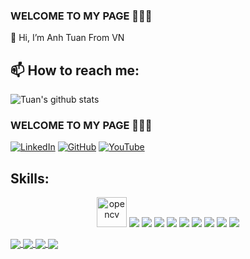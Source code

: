 
### WELCOME TO MY PAGE 👋👋👋
👋 Hi, I’m Anh Tuan From VN<br>
## 📫 How to reach me: 


![Tuan's github stats](https://github-readme-stats-git-masterrstaa-rickstaa.vercel.app/api?username=AnhTuan0810&show_icons=true&theme=tokyonight&hide=contribs,prs,issues)
### WELCOME TO MY PAGE 👋👋👋

[![LinkedIn](https://img.icons8.com/material-outlined/100/000000/linkedin.png)](https://www.linkedin.com/in/AnhTuan0810)
[![GitHub](https://img.icons8.com/material-outlined/100/000000/github.png)](https://github.com/AnhTuan0810)
[![YouTube](https://img.icons8.com/material-outlined/100/000000/youtube-play.png)](https://www.youtube.com/channel/)


## Skills:
<p align="center">
  <img src="https://www.vectorlogo.zone/logos/opencv/opencv-icon.svg" alt="opencv" width="48" height="48"/> 
  <img src="https://img.icons8.com/color/48/000000/microsoft-sql-server.png"/>
  <img src="https://img.icons8.com/color/48/000000/mysql-logo.png"/>
  <img src="https://img.icons8.com/color/48/000000/mongodb.png"/>
  <img src="https://img.icons8.com/fluent/48/000000/matlab.png"/>
  <img src="https://img.icons8.com/color/48/000000/git.png"/>
  <img src="https://img.icons8.com/color/48/000000/github-2.png"/>
  <img src="https://img.icons8.com/color/48/000000/visual-studio-code-2019.png"/>
  <img src="https://img.icons8.com/color/48/null/visual-studio--v2.png"/>
  <img src="https://img.icons8.com/color/48/000000/trello.png"/>
</p>

<a href="https://github.com/AnhTuan0810/ictshop_aspnet-master.git">
  <!-- Change the `github-readme-stats.anuraghazra1.vercel.app` to `github-readme-stats.vercel.app`  -->
  <img align="center" src="https://github-readme-stats.anuraghazra1.vercel.app/api/pin/?username=AnhTuan0810&repo=ictshop_aspnet-master&theme=radical" />
</a>    
<a href="https://github.com/AnhTuan0810/PhaoHoa-master.git">
  <!-- Change the `github-readme-stats.anuraghazra1.vercel.app` to `github-readme-stats.vercel.app`  -->
  <img align="center" src="https://github-readme-stats.anuraghazra1.vercel.app/api/pin/?username=AnhTuan0810&repo=PhaoHoa-master&theme=dracula" />
</a>  
<a href="https://github.com/AnhTuan0810/BookShoppingCart.git">
  <!-- Change the `github-readme-stats.anuraghazra1.vercel.app` to `github-readme-stats.vercel.app`  -->
  <img align="center" src="https://github-readme-stats.anuraghazra1.vercel.app/api/pin/?username=AnhTuan0810&repo=BookShoppingCart&theme=synthwave" />
</a>
<a href="https://github.com/AnhTuan0810/Portal.git">
  <!-- Change the `github-readme-stats.anuraghazra1.vercel.app` to `github-readme-stats.vercel.app`  -->
  <img align="center" src="https://github-readme-stats.anuraghazra1.vercel.app/api/pin/?username=AnhTuan0810&repo=Portal&theme=onedark" />
</a>


